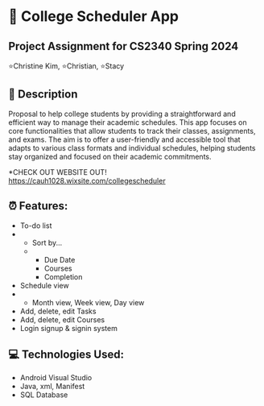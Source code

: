 # 🦆 College Scheduler App

Project Assignment for CS2340 Spring 2024
------------------------------------------
⭐Christine Kim, 
⭐Christian,
⭐Stacy

## 💁 Description

Proposal to help college students by providing a straightforward and efficient way to manage their academic schedules. This app focuses on core functionalities that allow students to track their classes, assignments, and exams. The aim is to offer a user-friendly and accessible tool that adapts to various class formats and individual schedules, helping students stay organized and focused on their academic commitments.

*CHECK OUT WEBSITE OUT! https://cauh1028.wixsite.com/collegescheduler

## ⏰  Features:
* To-do list
* * Sort by...
  * * Due Date
    * Courses
    * Completion
* Schedule view
* * Month view, Week view, Day view
* Add, delete, edit Tasks
* Add, delete, edit Courses
* Login signup & signin system


## 💻 Technologies Used:
* Android Visual Studio
* Java, xml, Manifest
* SQL Database


